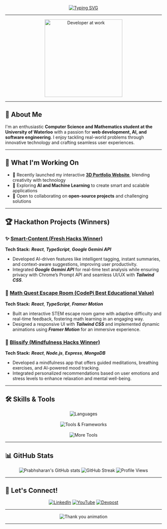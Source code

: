 <div align="center">
  <a href="https://lambent-churros-031c4a.netlify.app/">
    <img src="https://readme-typing-svg.demolab.com?font=Fira+Code&size=30&duration=4000&pause=1000&color=3AB4F2&center=true&vCenter=true&width=850&height=75&lines=Hello,+I'm+Prabhsharan+Singh+Sethi!;Computer+Science+and+Mathematics+Student;Frontend+Developer+and+AI+Enthusiast;Passionate+about+Design+and+Innovation!" alt="Typing SVG">
  </a>
</div>

---

<div align="center">
  <img align="center" src="https://media.giphy.com/media/l0MYEqEzwMWFCg8rm/giphy.gif" alt="Developer at work" width="250"/>
</div>

---

## 👋 About Me
I'm an enthusiastic **Computer Science and Mathematics student at the University of Waterloo** with a passion for **web development, AI, and software engineering**. I enjoy tackling real-world problems through innovative technology and crafting seamless user experiences.

---

## 🌱 What I'm Working On
- 🔭 Recently launched my interactive **[3D Portfolio Website](https://lambent-churros-031c4a.netlify.app/)**, blending creativity with technology  
- 🌱 Exploring **AI and Machine Learning** to create smart and scalable applications  
- 🤝 Open to collaborating on **open-source projects** and challenging solutions  

---

## 🏆 Hackathon Projects (Winners)
### ✨ [Smart-Content (Fresh Hacks Winner)](https://github.com/prabhsharan1/smart-content)  
**Tech Stack:** **_React_**, **_TypeScript_**, **_Google Gemini API_**  
- Developed AI-driven features like intelligent tagging, instant summaries, and context-aware suggestions, improving user productivity.  
- Integrated **_Google Gemini API_** for real-time text analysis while ensuring privacy with Chrome’s Prompt API and seamless UI/UX with **_Tailwind CSS_**.  

### 🧩 [Math Quest Escape Room (CodePi Best Educational Value)](https://github.com/prabhsharan1/math-quest-escape)  
**Tech Stack:** **_React_**, **_TypeScript_**, **_Framer Motion_**  
- Built an interactive STEM escape room game with adaptive difficulty and real-time feedback, fostering math learning in an engaging way.  
- Designed a responsive UI with **_Tailwind CSS_** and implemented dynamic animations using **_Framer Motion_** for an immersive experience.

### 🧘 [Blissify (Mindfulness Hacks Winner)](https://github.com/prabhsharan1/blissify)  
**Tech Stack:** **_React_**, **_Node.js_**, **_Express_**, **_MongoDB_**  
- Developed a mindfulness app that offers guided meditations, breathing exercises, and AI-powered mood tracking.  
- Integrated personalized recommendations based on user emotions and stress levels to enhance relaxation and mental well-being.

---

## 🛠️ Skills & Tools

<p align="center">
  <img src="https://skillicons.dev/icons?i=html,css,js,ts,react,nextjs,nodejs,express,python,java,c,cpp,cs,go,rust,php,swift,kotlin,bash" alt="Languages" /><br><br>
  <img src="https://skillicons.dev/icons?i=tailwind,bootstrap,figma,xd,vscode,linux,git,github,docker,aws,azure,mysql,mongodb,postgresql,sqlite" alt="Tools & Frameworks" /><br><br>
  <img src="https://skillicons.dev/icons?i=unity,threejs,vercel,netlify,npm,postman,prisma,redux,graphql,jest" alt="More Tools" />
</p>

---

## 📊 GitHub Stats
<p align="center">
  <img src="https://github-readme-stats.vercel.app/api?username=prabhsharan1&show_icons=true&theme=tokyonight" alt="Prabhsharan's GitHub stats" />
  <img src="https://github-readme-streak-stats.herokuapp.com/?user=prabhsharan1&theme=tokyonight" alt="GitHub Streak" />
  <img src="https://komarev.com/ghpvc/?username=prabhsharan1&label=Profile+Views&color=blue&style=flat" alt="Profile Views" />
</p>

---

## 🎯 Let's Connect!
<p align="center">
  <a href="https://linkedin.com/in/prabhsharan-singh-sethi/"><img src="https://img.shields.io/badge/-LinkedIn-blue?style=flat-square&logo=Linkedin&logoColor=white" alt="LinkedIn"></a>
  <a href="https://www.youtube.com/@prabhsharansinghsethi"><img src="https://img.shields.io/badge/-YouTube-red?style=flat-square&logo=YouTube&logoColor=white" alt="YouTube"></a>
  <a href="https://devpost.com/prabhsharans0?ref_content=user-portfolio&ref_feature=portfolio&ref_medium=global-nav"><img src="https://img.shields.io/badge/-Devpost-blue?style=flat-square&logo=devpost&logoColor=white" alt="Devpost"></a>
</p>

---

<div align="center">
  <img src="https://readme-typing-svg.demolab.com?font=Nabla&size=22&pause=1000&color=42E5F4&center=true&vCenter=true&width=700&height=75&lines=Thank+you+for+visiting+my+profile!;Happy+Coding+%F0%9F%92%BB" alt="Thank you animation" />
</div>

---

